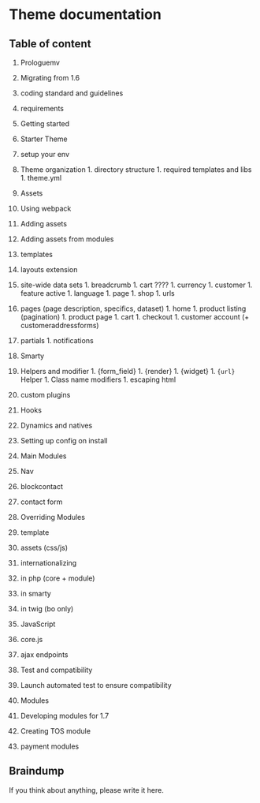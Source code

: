 
Theme documentation
=========================


Table of content
-----------------------

1. Prologuemv
  1. Migrating from 1.6
  1. coding standard and guidelines
  1. requirements
1. Getting started
  1. Starter Theme
  1. setup your env
  1. Theme organization
    1. directory structure
    1. required templates and libs
    1. theme.yml
1. Assets
  1. Using webpack
  1. Adding assets
  1. Adding assets from modules
1. templates
  1. layouts extension
  1. site-wide data sets
    1. breadcrumb
    1. cart ????
    1. currency
    1. customer
    1. feature active
    1. language
    1. page
    1. shop
    1. urls
  1. pages (page description, specifics, dataset)
    1. home
    1. product listing (pagination)
    1. product page
    1. cart
    1. checkout
    1. customer account (+ customeraddressforms)
  1. partials
    1. notifications
1. Smarty
  1. Helpers and modifier
    1. {form_field}
    1. {render}
    1. {widget}
    1. `{url}` Helper
    1. Class name modifiers
    1. escaping html
  1. custom plugins
1. Hooks
  1. Dynamics and natives
  1. Setting up config on install
1. Main Modules
  1. Nav
  1. blockcontact
  1. contact form
1. Overriding Modules
  1. template
  1. assets (css/js)
1. internationalizing
  1. in php (core + module)
  1. in smarty
  1. in twig (bo only)
1. JavaScript
  1. core.js
  1. ajax endpoints
1. Test and compatibility
  1. Launch automated test to ensure compatibility


1. Modules
  1. Developing modules for 1.7
  1. Creating TOS module
  1. payment modules


Braindump
------------------

If you think about anything, please write it here.
